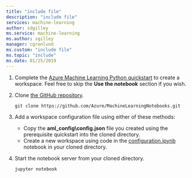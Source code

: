 ```yaml
---
title: "include file"
description: "include file"
services: machine-learning
author: sdgilley
ms.service: machine-learning
ms.author: sgilley
manager: cgronlund
ms.custom: "include file"
ms.topic: "include"
ms.date: 01/25/2019
---
```


1. Complete the [Azure Machine Learning Python quickstart](../articles/machine-learning/service/quickstart-create-workspace-with-python.md) to create a workspace.  Feel free to skip the **Use the notebook** section if you wish.
1. Clone [the GitHub repository](https://aka.ms/aml-notebooks).

    ```
    git clone https://github.com/Azure/MachineLearningNotebooks.git
    ```
1. Add a workspace configuration file using either of these methods:
    * Copy the **aml_config\config.json** file you created using the prerequisite quickstart into the cloned directory.
    * Create a new workspace using code in the [configuration.ipynb](https://github.com/Azure/MachineLearningNotebooks/blob/master/configuration.ipynb) notebook in your cloned directory.
1. Start the notebook server from your cloned directory.
    
    ```shell
    jupyter notebook
    ```